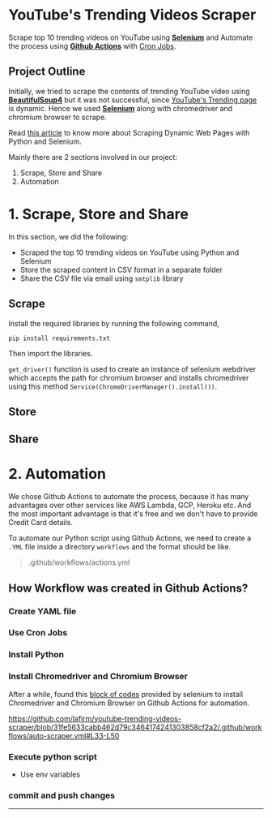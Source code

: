 # YouTube's Trending Videos Scraper
Scrape top 10 trending videos on YouTube using [**Selenium**](https://selenium-python.readthedocs.io/) and Automate the process using [**Github Actions**](https://docs.github.com/en/actions) with [Cron Jobs](https://www.freecodecamp.org/news/cron-jobs-in-linux/).

## Project Outline
Initially, we tried to scrape the contents of trending YouTube video using [**BeautifulSoup4**](https://beautiful-soup-4.readthedocs.io/en/latest/) but it was not successful, since [YouTube's Trending page](https://www.youtube.com/feed/trending?persist_gl=1&gl=US) is dynamic.
Hence we used [**Selenium**](https://selenium-python.readthedocs.io/) along with chromedriver and chromium browser to scrape.

Read [this article](https://www.pluralsight.com/guides/guide-scraping-dynamic-web-pages-python-selenium) to know more about Scraping Dynamic Web Pages with Python and Selenium.

Mainly there are 2 sections involved in our project:

1. Scrape, Store and Share
2. Automation

# 1. Scrape, Store and Share

In this section, we did the following:
  - Scraped the top 10 trending videos on YouTube using Python and Selenium
  - Store the scraped content in CSV format in a separate folder
  - Share the CSV file via email using `smtplib` library

## Scrape
Install the required libraries by running the following command,

`pip install requirements.txt`

Then import the libraries.

`get_driver()` function is used to create an instance of selenium webdriver which accepts the path for chromium browser and installs chromedriver using this method `Service(ChromeDriverManager().install())`.

## Store


## Share


# 2. Automation

We chose Github Actions to automate the process, because it has many advantages over other services like AWS Lambda, GCP, Heroku etc. And the most important advantage is that it's free and we don't have to provide Credit Card details.

To automate our Python script using Github Actions, we need to create a `.YML` file inside a directory `workflows` and the format should be like.

> .github/workflows/actions.yml

## How Workflow was created in Github Actions?

### Create YAML file

### Use Cron Jobs

### Install Python

### Install Chromedriver and Chromium Browser

After a while, found this [block of codes](https://github.com/SeleniumHQ/selenium/blob/5d108f9a679634af0bbc387e7e3811bc1565912b/.github/actions/setup-chrome/action.yml) provided by selenium to install Chromedriver and Chromium Browser on Github Actions for automation.

https://github.com/lafirm/youtube-trending-videos-scraper/blob/31fe5633cabb462d79c3464174241303858cf2a2/.github/workflows/auto-scraper.yml#L33-L50


### Execute python script

  - Use env variables

### commit and push changes


---
